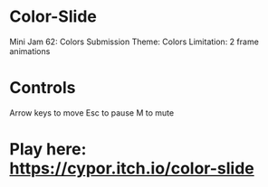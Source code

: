 # Color-Slide
Mini Jam 62: Colors Submission
Theme: Colors
Limitation: 2 frame animations

# Controls
Arrow keys to move
Esc to pause
M to mute

# Play here: https://cypor.itch.io/color-slide

